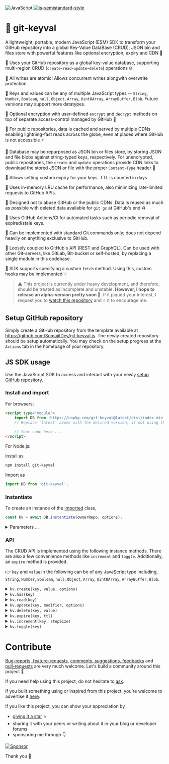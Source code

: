 ![JavaScript](https://img.shields.io/badge/ECMAScriptModule-black?logo=javascript&logoColor=F7DF1E)
[![js-semistandard-style](https://img.shields.io/badge/code%20style-semistandard-brightgreen.svg)](https://github.com/standard/semistandard)

# 💁 git-keyval
A lightweight, portable, modern JavaScript (ESM) SDK to transform your GitHub repository into a global Key-Value DataBase (CRUD), JSON bin and files store with powerful features like optional encryption, expiry and CDN 💪

🚀 Uses your GitHub repository as a global key-value database, supporting multi-region CRUD (`create`-`read`-`update`-`delete`) operations 🌐

🚀 All writes are atomic! Allows concurrent writes alongwith overwrite protection.

🚀 Keys and values can be any of multiple JavaScript types -- `String`, `Number`, `Boolean`, `null`, `Object`, `Array`, `Uint8Array`, `ArrayBuffer`, `Blob`. Future versions may support more datatypes.

🚀 Optional encryption with user-defined `encrypt` and `decrypt` methods on top of separate access-control managed by GitHub 🔐

🚀 For public repositories, data is cached and served by multiple CDNs enabling lightning-fast reads across the globe, even at places where GitHub is not accessible ⚡

🚀 Database may be repurposed as JSON bin or files store, by storing JSON and file blobs against string-typed keys, respectively. For unencrypted, public repositories, the `create` and `update` operations provide CDN links to download the stored JSON or file with the proper `Content-Type` header 📁

🚀 Allows setting custom expiry for your keys. TTL is counted in days 

🚀 Uses in-memory LRU cache for performance, also minimizing rate-limited requests to GitHub APIs.

🚀 Designed not to abuse GitHub or the public CDNs. Data is reused as much as possible with deleted data available for `git gc` at GitHub's end ♻️

🚀 Uses GitHub Actions/CI for automated tasks such as periodic removal of expired/stale keys.

🚀 Can be implemented with standard Git commands only; does not depend heavily on anything exclusive to GitHub.

🚀 Loosely coupled to GitHub's API (REST and GraphQL). Can be used with other Git-servers, like GitLab, Bit-bucket or self-hosted, by replacing a single module in this codebase.

🚀 SDK supports specifying a custom `fetch` method. Using this, custom hooks may be implemented 💡

> ⚠️ This project is currently under heavy development, and therefore, should be treated as incomplete and unstable. **However, I hope to release an alpha-version pretty soon 🤞**. If it piqued your interest, I request you to [watch this repository](https://github.com/SomajitDey/git-keyval.js "Hit the Watch button of this repository, if you're logged in GitHub") and ⭐ it to encourage me.

## Setup GitHub repository
Simply create a GitHub repository from the template available at https://github.com/SomajitDey/git-keyval.js. The newly created repository should be setup automatically. You may check on the setup progress at the `Actions` tab in the homepage of your repository.

## JS SDK usage
Use the JavaScript SDK to access and interact with your newly [setup GitHub repository](#setup-github-repository).

### Install and import
For browsers:
```html
<script type="module">
    import DB from 'https://unpkg.com/git-keyval@latest/dist/index.min.js';
    // Replace 'latest' above with the desired version, if not using the latest version
    
    // Your code here ...
</script>
```

For Node.js:

Install as
```bash
npm install git-keyval
```

Import as
```javascript
import DB from 'git-keyval';
```

### Instantiate
To create an instance of the [imported](#install-and-import) class,
```javascript
const kv = await DB.instantiate(ownerRepo, options);
```

<details>
<summary> Parameters ... </summary>


**`ownerRepo`**

Repository identifier in the format `<owner>/<repo>`.
- Type: String
- Example: `'somajitdey/git-keyval.js'`
- Required: Yes

**`options`**

Plain old JavaScript object containing optional values.
- Type: Object
- Example: `{ auth: 'token', readOnly: true }`
- Required: No

**`options.readOnly`**

Disables all write operations when set to `true`.
- Type: Boolean
- Required: No
- Default: `false`

**`options.auth`**

GitHub access token for authenticated read/write. For read-only operations, no write permission is needed for the token.
- Type: String
- Example: `'github_pat_XXXXXXXXXX'`
- Required: No

**`options.fetch`**

Custom fetch method. Useful when hooks are needed.
- Type: Async Function
- Example:
    ```javascript
    async (...args) => {
        const request = new Request(...args);
        const modifiedRequest = await preHook(request.headers);
        const response = await fetch(modifiedRequest);
        await postHook(response.headers); // For side-effects
        return response;
    }
    ```
- Required: No

**`options.crypto`**

Define a password or encrypt/decrypt methods.
- Type: String | Object
- Example: `password`
- Required: No

**`options.crypto.encrypt`**

Method to transform plain bytes `<Uint8Array>` input to cipher bytes `<Uint8Array>`.
- Type: Async Function
- Example:
    ```javascript
    async (plain) => {
        // encryption plain => cipher ...
        return cipher;
    }
    ```
- Required: No

**`options.crypto.decrypt`**

Method to transform cipher bytes `<Uint8Array>` input to plain bytes `<Uint8Array>`.
- Type: Async Function
- Example:
    ```javascript
    async (cipher) => {
        // decryption cipher => plain...
        return plain;
    }
    ```
- Required: No
</details>

### API
The CRUD API is implemented using the following instance methods. There are also a few convenience methods like `increment` and `toggle`. Additionally, an `expire` method is provided.

👉 `key` and `value` in the following can be of any JavaScript type including, `String`, `Number`, `Boolean`, `null`, `Object`, `Array`, `Uint8Array`, `ArrayBuffer`, `Blob`.

<details>
<summary><code>kv.create(key, value, options)</code></summary>

#### Parameters
**`options`**

Plain old JavaScript object containing optional values.
- Type: Object
- Example: `{ overwrite: true }`
- Required: No

**`options.overwrite`**

When `undefined`, overwrites existing data, if any. If set to true, `create` succeeds only if data is being overwritten. If set to false, `create` fails if data would be overwritten.
- Type: Boolean
- Required: No

**`options.ttl`**

TTL in days.
- Type: Number
- Required: No

**`options.oldValue`**

`create` succeeds only if existing data (being overwritten) equals this.
- Type: Any
- Required: No

#### Returns `<Object>`
Returned object may have the following properties.

**`cdnLinks`**

List of CDN URLs to directly download the `value` stored against `key`.
- Type: Array
- Required: No

**`expiry`**

Expiry date.
- Type: Date
- Required: No
</details>

<details>
<summary><code>kv.has(key)</code></summary>
</details>

<details>
<summary><code>kv.read(key)</code></summary>
</details>

<details>
<summary><code>kv.update(key, modifier, options)</code></summary>
</details>

<details>
<summary><code>kv.delete(key, value)</code></summary>
</details>

<details>
<summary><code>kv.expire(key, ttl)</code></summary>
</details>

<details>
<summary><code>kv.increment(key, stepSize)</code></summary>
</details>

<details>
<summary><code>kv.toggle(key)</code></summary>
</details>

# Contribute
[Bug-reports, feature-requests](https://github.com/SomajitDey/git-keyval.js/issues), [comments, suggestions, feedbacks](https://github.com/SomajitDey/git-keyval.js/discussions) and [pull-requests](https://github.com/SomajitDey/git-keyval.js/pulls) are very much welcome. Let's build a community around this project 👐

If you need help using this project, do not hesitate to [ask](https://github.com/SomajitDey/git-keyval.js/discussions/categories/q-a).

If you built something using or inspired from this project, you're welcome to advertise it [here](https://github.com/SomajitDey/git-keyval.js/discussions/categories/show-and-tell).

If you like this project, you can show your appreciation by
- [giving it a star](https://github.com/SomajitDey/git-keyval.js/stargazers) ⭐
- sharing it with your peers or writing about it in your blog or developer forums 
- sponsoring me through 👇

[![Sponsor](https://www.buymeacoffee.com/assets/img/custom_images/yellow_img.png)](https://buymeacoffee.com/SomajitDey)

Thank you 💚

